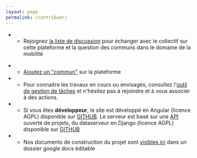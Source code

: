```yaml
---
layout: page
permalink: /contribuer/
---
```


<div id="content">
                <tabset class="nav-tabs-project">
                    <tab heading="Echanger">
</tab>
</tabset>
</div>

- - Rejoignez [la liste de discussion](https://groups.google.com/forum/#!forum/fabmobencommuns) pour échanger avec le collectif sur cette plateforme et la question des communs dans le domaine de la mobilité

<div id="content">
              <tabset class="nav-tabs-project">
                    <tab heading="Agir">
</tab>
</tabset>
</div>

- - [Ajoutez un "commun"](http://communs.lafabriquedesmobilites.fr/#/c/newcommons) sur la plateforme
- - Pour connaitre les travaux en cours ou envisagés, consultez l'[outil de gestion de tâches](https://trello.com/b/qxKy2pMk/incubateur-autour-des-communs) et n'hésitez pas à rejoindre et à vous associer à des actions.
- - Si vous êtes **développeur**, le site est développé en Angular (licence AGPL) disponible sur [GITHUB](http://github.com/fabmob/fabmob.github.io). Le serveur est basé sur une [API](http://data.patapouf.org/api/v0/) ouverte de projets, du dataserveur en Django (licence AGPL) disponible sur [GITHUB](https://github.com/commonsdev/dataserver/)
- - Nos documents de construction du projet sont [visibles ici](https://drive.google.com/drive/u/0/folders/0BzUW0ZSBFWPeT0tpaUVYTFhocms?usp=docs_home) dans un dossier google docs éditable

